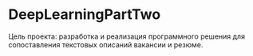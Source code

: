 # DeepLearningPartTwo
Цель проекта: разработка и реализация программного решения для сопоставления текстовых описаний вакансии и резюме.
